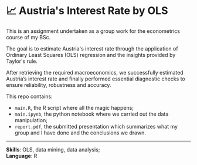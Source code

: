 # 📈 Austria's Interest Rate by OLS  
This is an assignment undertaken as a group work for the econometrics course of my BSc. 

The goal is to estimate Austria's interest rate through the application of Ordinary Least Squares (OLS) regression and the insights provided by Taylor's rule.

After retrieving the required macroeconomics, we  successfully estimated Austria’s interest rate and finally performed essential diagnostic checks to ensure reliability, robustness and accuracy.  

This repo contains:
- `main.R`, the R script where all the magic happens;
- `main.ipynb`, the python notebook where we carried out the data manipulation;
- `report.pdf`, the submitted presentation which summarizes what my group and I have done and the conclusions we drawn.
---
**Skills**: OLS, data mining, data analysis;  
**Language**: R
